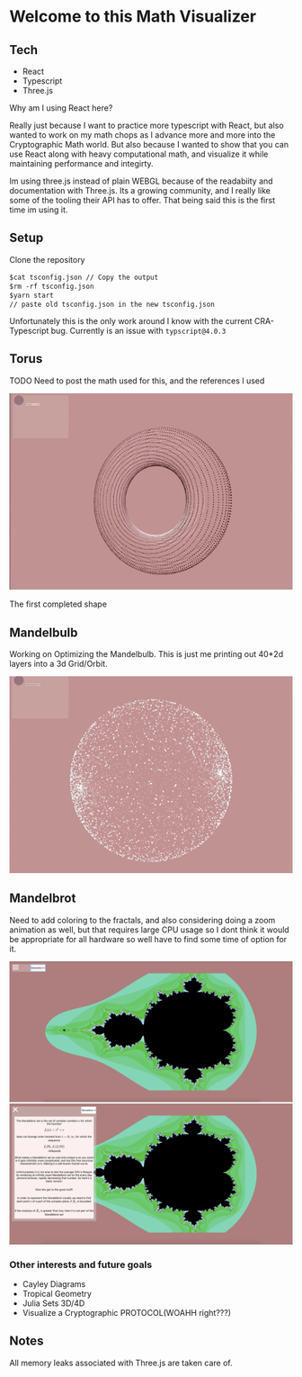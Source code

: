 # Welcome to this Math Visualizer

## Tech

- React
- Typescript
- Three.js

Why am I using React here? 

Really just because I want to practice more typescript with React, but also wanted to work on my math chops as I advance more and more into the Cryptographic Math world. But also because I wanted to show that you can use React along with heavy computational math, and visualize it while maintaining performance and integirty.

Im using three.js instead of plain WEBGL because of the readabiity and documentation with Three.js. Its a growing community, and I really like some of the tooling their API has to offer. That being said this is the first time im using it. 

## Setup

Clone the repository

    $cat tsconfig.json // Copy the output
    $rm -rf tsconfig.json
    $yarn start
    // paste old tsconfig.json in the new tsconfig.json

Unfortunately this is the only work around I know with the current CRA- Typescript bug. Currently is an issue with `typscript@4.0.3`

## Torus

TODO Need to post the math used for this, and the references I used

![Torus](./public/Torus.gif)

The first completed shape 

## Mandelbulb

Working on Optimizing the Mandelbulb. This is just me printing out 40*2d layers into a 3d Grid/Orbit.  

![MandelBulb](./public/MandelBulb.gif)

## Mandelbrot

Need to add coloring to the fractals, and also considering doing a zoom animation as well, but that requires large CPU usage so I dont think it would be appropriate for all hardware so well have to find some time of option for it. 

![MandelBrot](./public/Mandelbrot.png)
![MandelBrotColor](./public/MandelbrotColor.png)

### Other interests and future goals

- Cayley Diagrams
- Tropical Geometry
- Julia Sets 3D/4D
- Visualize a Cryptographic PROTOCOL(WOAHH right???)

## Notes

All memory leaks associated with Three.js are taken care of. 
